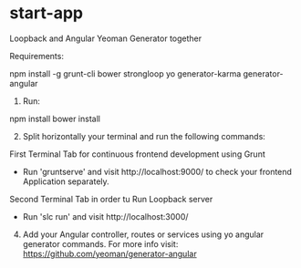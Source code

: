 # start-app
Loopback and Angular Yeoman Generator together

Requirements:

npm install -g grunt-cli bower strongloop yo generator-karma generator-angular

1) Run: 

npm install
bower install

2) Split horizontally your terminal and run the following commands:

First Terminal Tab for continuous frontend development using Grunt

- Run 'gruntserve' and visit http://localhost:9000/ to check your frontend Application separately.

Second Terminal Tab in order tu Run Loopback server

- Run 'slc run' and visit http://localhost:3000/


4) Add your Angular controller, routes or services using yo angular generator commands.
   For more info visit: https://github.com/yeoman/generator-angular
